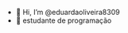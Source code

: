 - 👋 Hi, I’m @eduardaoliveira8309
- 👀 estudante de programação 
<!---
eduardaoliveira8309/eduardaoliveira8309 is a ✨ special ✨ repository because its `README.md` (this file) appears on your GitHub profile.
You can click the Preview link to take a look at your changes.
--->
